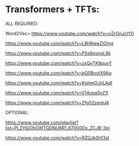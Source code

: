# Transformers + TFTs:

ALL REQUIRED:

Word2Vec>   https://www.youtube.com/watch?v=viZrOnJclY0

https://www.youtube.com/watch?v=L8HKweZIOmg

https://www.youtube.com/watch?v=PSs6nxngL6k

https://www.youtube.com/watch?v=zxQyTK8quyY

https://www.youtube.com/watch?v=bQ5BoolX9Ag

https://www.youtube.com/watch?v=KphmOJnLAdI

https://www.youtube.com/watch?v=V14qoa5vZ1I

https://www.youtube.com/watch?v=Zfg52zerdJA


OPTIONAL:

https://www.youtube.com/playlist?list=PLZHQObOWTQDNU6R1_67000Dx_ZCJB-3pi

https://www.youtube.com/watch?v=RZQJk0hf3sI
